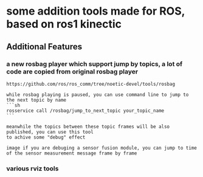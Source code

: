 # some addition tools made for ROS, based on ros1 kinectic

## Additional Features

### a new rosbag player which support jump by topics, a lot of code are copied from original rosbag player
    https://github.com/ros/ros_comm/tree/noetic-devel/tools/rosbag

    while rosbag playing is paused, you can use command line to jump to the next topic by name
    ```sh
    rosservice call /rosbag/jump_to_next_topic your_topic_name
    ```

    meanwhile the topics between these topic frames will be also published, you can use this tool
    to achive some "debug" effect

    image if you are debuging a sensor fusion module, you can jump to time of the sensor measurement message frame by frame


### various rviz tools




